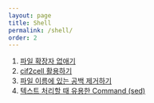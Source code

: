 ```yaml
---
layout: page
title: Shell
permalink: /shell/
order: 2
---
```


1. [파일 확장자 없애기](http://nodolee.github.io/2015/10/29/sh-rmoveextension/)
1. [cif2cell 활용하기](http://nodolee.github.io/2016/03/13/cif2cell/)
1. [파일 이름에 있는 공백 제거하기](http://nodolee.github.io/2015/11/05/remove_space/)
1. [텍스트 처리할 때 유용한 Command (sed)](http://nodolee.github.io/2015/10/23/shell-sed1/)

